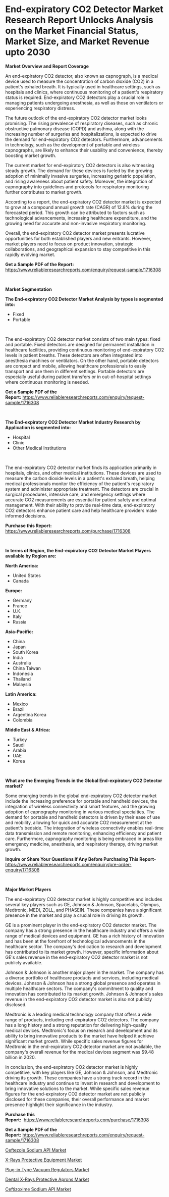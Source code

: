 <p><h1>End-expiratory CO2 Detector Market Research Report Unlocks Analysis on the Market Financial Status, Market Size, and Market Revenue upto 2030</h1></p><p><strong>Market Overview and Report Coverage</strong></p>
<p><p>An end-expiratory CO2 detector, also known as capnograph, is a medical device used to measure the concentration of carbon dioxide (CO2) in a patient's exhaled breath. It is typically used in healthcare settings, such as hospitals and clinics, where continuous monitoring of a patient's respiratory status is required. End-expiratory CO2 detectors play a crucial role in managing patients undergoing anesthesia, as well as those on ventilators or experiencing respiratory distress.</p><p>The future outlook of the end-expiratory CO2 detector market looks promising. The rising prevalence of respiratory diseases, such as chronic obstructive pulmonary disease (COPD) and asthma, along with the increasing number of surgeries and hospitalizations, is expected to drive the demand for end-expiratory CO2 detectors. Furthermore, advancements in technology, such as the development of portable and wireless capnographs, are likely to enhance their usability and convenience, thereby boosting market growth.</p><p>The current market for end-expiratory CO2 detectors is also witnessing steady growth. The demand for these devices is fueled by the growing adoption of minimally invasive surgeries, increasing geriatric population, and rising awareness about patient safety. Moreover, the integration of capnography into guidelines and protocols for respiratory monitoring further contributes to market growth.</p><p>According to a report, the end-expiratory CO2 detector market is expected to grow at a compound annual growth rate (CAGR) of 12.8% during the forecasted period. This growth can be attributed to factors such as technological advancements, increasing healthcare expenditure, and the growing need for accurate and non-invasive respiratory monitoring.</p><p>Overall, the end-expiratory CO2 detector market presents lucrative opportunities for both established players and new entrants. However, market players need to focus on product innovation, strategic collaborations, and geographical expansion to stay competitive in this rapidly evolving market.</p></p>
<p><strong>Get a Sample PDF of the Report:</strong> <a href="https://www.reliableresearchreports.com/enquiry/request-sample/1716308">https://www.reliableresearchreports.com/enquiry/request-sample/1716308</a></p>
<p>&nbsp;</p>
<p><strong>Market Segmentation</strong></p>
<p><strong>The End-expiratory CO2 Detector Market Analysis by types is segmented into:</strong></p>
<p><ul><li>Fixed</li><li>Portable</li></ul></p>
<p>&nbsp;</p>
<p><p>The end-expiratory CO2 detector market consists of two main types: fixed and portable. Fixed detectors are designed for permanent installation in healthcare facilities, providing continuous monitoring of end-expiratory CO2 levels in patient breaths. These detectors are often integrated into anesthesia machines or ventilators. On the other hand, portable detectors are compact and mobile, allowing healthcare professionals to easily transport and use them in different settings. Portable detectors are especially useful during patient transfers or in out-of-hospital settings where continuous monitoring is needed.</p></p>
<p><strong>Get a Sample PDF of the Report:</strong>&nbsp;<a href="https://www.reliableresearchreports.com/enquiry/request-sample/1716308">https://www.reliableresearchreports.com/enquiry/request-sample/1716308</a></p>
<p>&nbsp;</p>
<p><strong>The End-expiratory CO2 Detector Market Industry Research by Application is segmented into:</strong></p>
<p><ul><li>Hospital</li><li>Clinic</li><li>Other Medical Institutions</li></ul></p>
<p>&nbsp;</p>
<p><p>The end-expiratory CO2 detector market finds its application primarily in hospitals, clinics, and other medical institutions. These devices are used to measure the carbon dioxide levels in a patient's exhaled breath, helping medical professionals monitor the efficiency of the patient's respiratory system and administer appropriate treatment. The detectors are crucial in surgical procedures, intensive care, and emergency settings where accurate CO2 measurements are essential for patient safety and optimal management. With their ability to provide real-time data, end-expiratory CO2 detectors enhance patient care and help healthcare providers make informed decisions.</p></p>
<p><strong>Purchase this Report:</strong>&nbsp; <a href="https://www.reliableresearchreports.com/purchase/1716308">https://www.reliableresearchreports.com/purchase/1716308</a></p>
<p>&nbsp;</p>
<p><strong>In terms of Region, the End-expiratory CO2 Detector Market Players available by Region are:</strong></p>
<p>
    <p> <strong> North America: </strong>
        <ul>
            <li>United States</li>
            <li>Canada</li>
        </ul>
        </p> 
    <p> <strong> Europe: </strong>
        <ul>
            <li>Germany</li>
            <li>France</li>
            <li>U.K.</li>
            <li>Italy</li>
            <li>Russia</li>
        </ul>
        </p> 
    <p> <strong> Asia-Pacific: </strong>
        <ul>
            <li>China</li>
            <li>Japan</li>
            <li>South Korea</li>
            <li>India</li>
            <li>Australia</li>
            <li>China Taiwan</li>
            <li>Indonesia</li>
            <li>Thailand</li>
            <li>Malaysia</li>
        </ul>
        </p> 
    <p> <strong> Latin America: </strong>
        <ul>
            <li>Mexico</li>
            <li>Brazil</li>
            <li>Argentina Korea</li>
            <li>Colombia</li>
        </ul>
        </p> 
    <p> <strong> Middle East & Africa: </strong>
        <ul>
            <li>Turkey</li>
            <li>Saudi</li>
            <li>Arabia</li>
            <li>UAE</li>
            <li>Korea</li>
        </ul>
    </p>
    </p>
<p>&nbsp;</p>
<p><strong>What are the Emerging Trends in the Global End-expiratory CO2 Detector market?</strong></p>
<p><p>Some emerging trends in the global end-expiratory CO2 detector market include the increasing preference for portable and handheld devices, the integration of wireless connectivity and smart features, and the growing adoption of capnography monitoring in various medical specialties. The demand for portable and handheld detectors is driven by their ease of use and mobility, allowing for quick and accurate CO2 measurement at the patient's bedside. The integration of wireless connectivity enables real-time data transmission and remote monitoring, enhancing efficiency and patient care. Furthermore, capnography monitoring is being embraced in areas like emergency medicine, anesthesia, and respiratory therapy, driving market growth.</p></p>
<p><strong>Inquire or Share Your Questions If Any Before Purchasing This Report</strong>- <a href="https://www.reliableresearchreports.com/enquiry/pre-order-enquiry/1716308">https://www.reliableresearchreports.com/enquiry/pre-order-enquiry/1716308</a></p>
<p>&nbsp;</p>
<p><strong>Major Market Players</strong></p>
<p><p>The end-expiratory CO2 detector market is highly competitive and includes several key players such as GE, Johnson & Johnson, Spacelabs, Olympus, Medtronic, MEDI, ZOLL, and PHASEIN. These companies have a significant presence in the market and play a crucial role in driving its growth.</p><p>GE is a prominent player in the end-expiratory CO2 detector market. The company has a strong presence in the healthcare industry and offers a wide range of medical devices and equipment. GE has a rich history of innovation and has been at the forefront of technological advancements in the healthcare sector. The company's dedication to research and development has contributed to its market growth. However, specific information about GE's sales revenue in the end-expiratory CO2 detector market is not publicly available.</p><p>Johnson & Johnson is another major player in the market. The company has a diverse portfolio of healthcare products and services, including medical devices. Johnson & Johnson has a strong global presence and operates in multiple healthcare sectors. The company's commitment to quality and innovation has contributed to its market growth. Johnson & Johnson's sales revenue in the end-expiratory CO2 detector market is also not publicly disclosed.</p><p>Medtronic is a leading medical technology company that offers a wide range of products, including end-expiratory CO2 detectors. The company has a long history and a strong reputation for delivering high-quality medical devices. Medtronic's focus on research and development and its ability to bring innovative products to the market have helped it achieve significant market growth. While specific sales revenue figures for Medtronic in the end-expiratory CO2 detector market are not available, the company's overall revenue for the medical devices segment was $9.48 billion in 2020.</p><p>In conclusion, the end-expiratory CO2 detector market is highly competitive, with key players like GE, Johnson & Johnson, and Medtronic driving its growth. These companies have a strong track record in the healthcare industry and continue to invest in research and development to bring innovative solutions to the market. While specific sales revenue figures for the end-expiratory CO2 detector market are not publicly disclosed for these companies, their overall performance and market presence highlight their significance in the industry.</p></p>
<p><strong>Purchase this Report:</strong>&nbsp;&nbsp;<a href="https://www.reliableresearchreports.com/purchase/1716308">https://www.reliableresearchreports.com/purchase/1716308</a></p>
<p></p>
<p><strong>Get a Sample PDF of the Report:</strong>&nbsp;<a href="https://www.reliableresearchreports.com/enquiry/request-sample/1716308">https://www.reliableresearchreports.com/enquiry/request-sample/1716308</a></p>
<p><p><a href="https://medium.com/@candaceking17/ceftezole-sodium-api-market-exploring-market-share-market-trends-and-future-growth-928032d3eef2">Ceftezole Sodium API Market</a></p><p><a href="https://medium.com/@serenaframi/x-rays-protective-equipment-market-trends-forecast-and-competitive-analysis-to-2030-58e69a05eb10">X-Rays Protective Equipment Market</a></p><p><a href="https://medium.com/@tiannathiel2023/plug-in-type-vacuum-regulators-market-size-cagr-trends-2024-2030-d411bac8b426">Plug-in Type Vacuum Regulators Market</a></p><p><a href="https://medium.com/@ashleyhills1920/dental-x-rays-protective-aprons-market-insight-market-trends-growth-forecasted-from-2023-to-2030-105fd02b8db8">Dental X-Rays Protective Aprons Market</a></p><p><a href="https://medium.com/@kyliebodei/ceftizoxime-sodium-api-market-insights-into-market-cagr-market-trends-and-growth-strategies-690b58257cee">Ceftizoxime Sodium API Market</a></p></p>